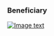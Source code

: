 ### Beneficiary

[![Image text]({{site.baseurl}}/assets/img/beneficiary.png)](authentiss://NQ10%0ANanoteq%20(PTY)%20Ltd.%0Awww.nanoteq.com%0ANanoteq%0ARedbank%0A123456%0ACheque%0A9876543210%0AABCDFG9%0A1%0A%0A%0Awww.greenbank.com%0AfYBd9swWruAnetbQs6V%2F7RJ88KTlxwQcKcye7WqN2pUDGSGVJe9TTg6zBM9vNPbfLnMhE4JjdgOnjy7oe5MMNc0%3D)
